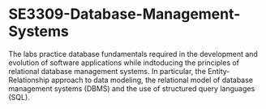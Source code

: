 # SE3309-Database-Management-Systems
The labs practice database fundamentals required in the development and evolution of software applications while indtoducing the principles
of relational database management systems. In particular, the Entity-Relationship approach to
data modeling, the relational model of database management systems (DBMS) and the use of
structured query languages (SQL).
